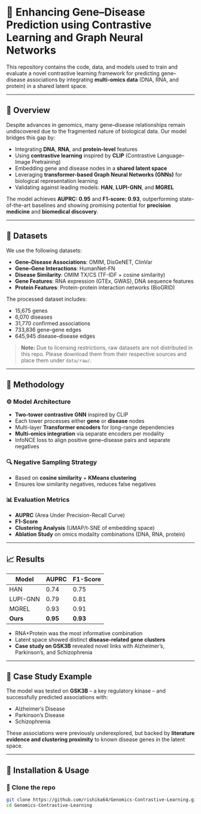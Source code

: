 # 🧬 Enhancing Gene–Disease Prediction using Contrastive Learning and Graph Neural Networks

This repository contains the code, data, and models used to train and evaluate a novel contrastive learning framework for predicting gene–disease associations by integrating **multi-omics data** (DNA, RNA, and protein) in a shared latent space.

---

## 🚀 Overview

Despite advances in genomics, many gene–disease relationships remain undiscovered due to the fragmented nature of biological data. Our model bridges this gap by:

- Integrating **DNA**, **RNA**, and **protein-level** features
- Using **contrastive learning** inspired by **CLIP** (Contrastive Language–Image Pretraining)
- Embedding gene and disease nodes in a **shared latent space**
- Leveraging **transformer-based Graph Neural Networks (GNNs)** for biological representation learning
- Validating against leading models: **HAN**, **LUPI-GNN**, and **MGREL**

The model achieves **AUPRC: 0.95** and **F1-score: 0.93**, outperforming state-of-the-art baselines and showing promising potential for **precision medicine** and **biomedical discovery**.

---

## 🧪 Datasets

We use the following datasets:

- **Gene–Disease Associations**: OMIM, DisGeNET, ClinVar
- **Gene–Gene Interactions**: HumanNet-FN
- **Disease Similarity**: OMIM TX/CS (TF-IDF + cosine similarity)
- **Gene Features**: RNA expression (GTEx, GWAS), DNA sequence features
- **Protein Features**: Protein-protein interaction networks (BioGRID)

The processed dataset includes:
- 15,675 genes
- 6,070 diseases
- 31,770 confirmed associations
- 733,836 gene–gene edges
- 645,945 disease–disease edges

> **Note:** Due to licensing restrictions, raw datasets are not distributed in this repo. Please download them from their respective sources and place them under `data/raw/`.

---

## 🧠 Methodology

### ⚙️ Model Architecture
- **Two-tower contrastive GNN** inspired by CLIP
- Each tower processes either **gene** or **disease** nodes
- Multi-layer **Transformer encoders** for long-range dependencies
- **Multi-omics integration** via separate encoders per modality
- InfoNCE loss to align positive gene–disease pairs and separate negatives

### 🔍 Negative Sampling Strategy
- Based on **cosine similarity** + **KMeans clustering**
- Ensures low similarity negatives, reduces false negatives

### 📊 Evaluation Metrics
- **AUPRC** (Area Under Precision-Recall Curve)
- **F1-Score**
- **Clustering Analysis** (UMAP/t-SNE of embedding space)
- **Ablation Study** on omics modality combinations (DNA, RNA, protein)

---

## 📈 Results

| Model      | AUPRC | F1-Score |
|------------|--------|----------|
| HAN        | 0.74   | 0.75     |
| LUPI-GNN   | 0.79   | 0.81     |
| MGREL      | 0.93   | 0.91     |
| **Ours**   | **0.95** | **0.93** |

- RNA+Protein was the most informative combination
- Latent space showed distinct **disease-related gene clusters**
- **Case study on GSK3B** revealed novel links with Alzheimer’s, Parkinson’s, and Schizophrenia

---

## 🧪 Case Study Example

The model was tested on **GSK3B** – a key regulatory kinase – and successfully predicted associations with:

- Alzheimer’s Disease
- Parkinson’s Disease
- Schizophrenia

These associations were previously underexplored, but backed by **literature evidence and clustering proximity** to known disease genes in the latent space.

---

## 🔧 Installation & Usage

### 🔐 Clone the repo
```bash
git clone https://github.com/rishika64/Genomics-Contrastive-Learning.git
cd Genomics-Contrastive-Learning
